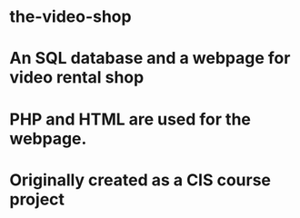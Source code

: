 # the-video-shop
# An SQL database and a webpage for video rental shop
# PHP and HTML are used for the webpage.
# Originally created as a CIS course project 

